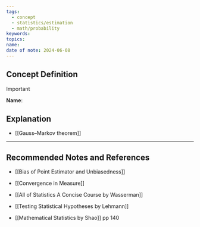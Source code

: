 ```yaml
---
tags:
  - concept
  - statistics/estimation
  - math/probability
keywords: 
topics: 
name: 
date of note: 2024-06-08
---
```


## Concept Definition

>[!important]
>**Name**: 



## Explanation



- [[Gauss–Markov theorem]]


-----------
##  Recommended Notes and References

- [[Bias of Point Estimator and Unbiasedness]]
- [[Convergence in Measure]]



- [[All of Statistics A Concise Course by Wasserman]]
- [[Testing Statistical Hypotheses by Lehmann]]

- [[Mathematical Statistics by Shao]] pp 140